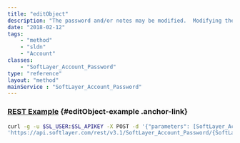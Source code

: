 ```yaml
---
title: "editObject"
description: "The password and/or notes may be modified.  Modifying the EVault passwords here will also update the password the Webcc interface will use. "
date: "2018-02-12"
tags:
    - "method"
    - "sldn"
    - "Account"
classes:
    - "SoftLayer_Account_Password"
type: "reference"
layout: "method"
mainService : "SoftLayer_Account_Password"
---
```


### [REST Example](#editObject-example) <a href="/article/rest/"><i class="fas fa-question"></i></a> {#editObject-example .anchor-link} 
```bash
curl -g -u $SL_USER:$SL_APIKEY -X POST -d '{"parameters": [SoftLayer_Account_Password]}' \
'https://api.softlayer.com/rest/v3.1/SoftLayer_Account_Password/{SoftLayer_Account_PasswordID}/editObject'
```

